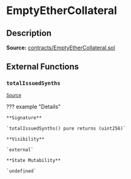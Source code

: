 # EmptyEtherCollateral

## Description

**Source:** [contracts/EmptyEtherCollateral.sol](https://github.com/Synthetixio/synthetix/tree/v2.42.0/contracts/EmptyEtherCollateral.sol)

## External Functions

### `totalIssuedSynths`

<sub>[Source](https://github.com/Synthetixio/synthetix/tree/v2.42.0/contracts/EmptyEtherCollateral.sol#L6)</sub>

??? example "Details"

    **Signature**

    `totalIssuedSynths() pure returns (uint256)`

    **Visibility**

    `external`

    **State Mutability**

    `undefined`
